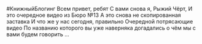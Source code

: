#КнижныйБлогинг
Всем привет, ребят
С вами снова я, Рыжий Чёрт,
И это очередное видео из Бюро №13
А это снова не скопированная заставка
И что же у нас сегодня, правильно
Очередной потрясающие видео
По названию которого вы уже наверняка догадались о чём мы с вами будем говорить
...